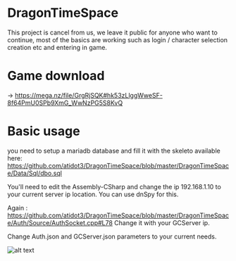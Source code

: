 # DragonTimeSpace

This project is cancel from us, we leave it public for anyone who want to continue, most of the basics are working such as login / character selection creation etc and entering in game.


# Game download
-> https://mega.nz/file/GrgRjSQK#hk53zLlggWweSF-8f64PmU0SPb9XmG_WwNzPG5S8KvQ

# Basic usage
you need to setup a mariadb database and fill it with the skeleto available here:
https://github.com/atidot3/DragonTimeSpace/blob/master/DragonTimeSpace/Data/Sql/dbo.sql

You'll need to edit the Assembly-CSharp and change the ip 192.168.1.10 to your current server ip location.
You can use dnSpy for this.

Again : https://github.com/atidot3/DragonTimeSpace/blob/master/DragonTimeSpace/Auth/Source/AuthSocket.cpp#L78
Change it with your GCServer ip.

Change Auth.json and GCServer.json parameters to your current needs.

![alt text](https://www.mmobyte.tv/wp-content/uploads/2019/10/Dragon-Ball-Legend-of-Time-and-Space.png)
